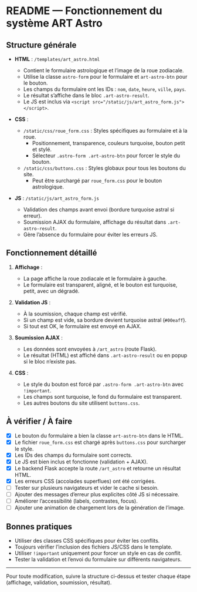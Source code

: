 # README — Fonctionnement du système ART Astro

## Structure générale

- **HTML** : `/templates/art_astro.html`
  - Contient le formulaire astrologique et l’image de la roue zodiacale.
  - Utilise la classe `astro-form` pour le formulaire et `art-astro-btn` pour le bouton.
  - Les champs du formulaire ont les IDs : `nom`, `date`, `heure`, `ville`, `pays`.
  - Le résultat s’affiche dans le bloc `.art-astro-result`.
  - Le JS est inclus via `<script src="/static/js/art_astro_form.js"></script>`.

- **CSS** :
  - `/static/css/roue_form.css` : Styles spécifiques au formulaire et à la roue.
    - Positionnement, transparence, couleurs turquoise, bouton petit et stylé.
    - Sélecteur `.astro-form .art-astro-btn` pour forcer le style du bouton.
  - `/static/css/buttons.css` : Styles globaux pour tous les boutons du site.
    - Peut être surchargé par `roue_form.css` pour le bouton astrologique.

- **JS** : `/static/js/art_astro_form.js`
  - Validation des champs avant envoi (bordure turquoise astral si erreur).
  - Soumission AJAX du formulaire, affichage du résultat dans `.art-astro-result`.
  - Gère l’absence du formulaire pour éviter les erreurs JS.

## Fonctionnement détaillé

1. **Affichage** :
   - La page affiche la roue zodiacale et le formulaire à gauche.
   - Le formulaire est transparent, aligné, et le bouton est turquoise, petit, avec un dégradé.

2. **Validation JS** :
   - À la soumission, chaque champ est vérifié.
   - Si un champ est vide, sa bordure devient turquoise astral (`#00eaff`).
   - Si tout est OK, le formulaire est envoyé en AJAX.

3. **Soumission AJAX** :
   - Les données sont envoyées à `/art_astro` (route Flask).
   - Le résultat (HTML) est affiché dans `.art-astro-result` ou en popup si le bloc n’existe pas.

4. **CSS** :
   - Le style du bouton est forcé par `.astro-form .art-astro-btn` avec `!important`.
   - Les champs sont turquoise, le fond du formulaire est transparent.
   - Les autres boutons du site utilisent `buttons.css`.

## À vérifier / À faire

- [x] Le bouton du formulaire a bien la classe `art-astro-btn` dans le HTML.
- [x] Le fichier `roue_form.css` est chargé après `buttons.css` pour surcharger le style.
- [x] Les IDs des champs du formulaire sont corrects.
- [x] Le JS est bien inclus et fonctionne (validation + AJAX).
- [x] Le backend Flask accepte la route `/art_astro` et retourne un résultat HTML.
- [x] Les erreurs CSS (accolades superflues) ont été corrigées.
- [ ] Tester sur plusieurs navigateurs et vider le cache si besoin.
- [ ] Ajouter des messages d’erreur plus explicites côté JS si nécessaire.
- [ ] Améliorer l’accessibilité (labels, contrastes, focus).
- [ ] Ajouter une animation de chargement lors de la génération de l’image.

## Bonnes pratiques
- Utiliser des classes CSS spécifiques pour éviter les conflits.
- Toujours vérifier l’inclusion des fichiers JS/CSS dans le template.
- Utiliser `!important` uniquement pour forcer un style en cas de conflit.
- Tester la validation et l’envoi du formulaire sur différents navigateurs.

---

Pour toute modification, suivre la structure ci-dessus et tester chaque étape (affichage, validation, soumission, résultat).
